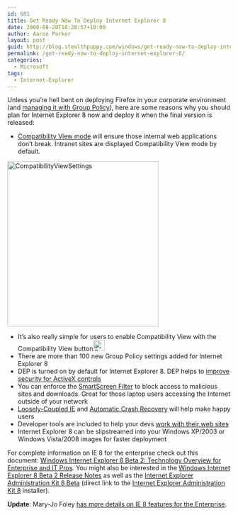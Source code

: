 ```yaml
---
id: 681
title: Get Ready Now To Deploy Internet Explorer 8
date: 2008-08-28T18:28:57+10:00
author: Aaron Parker
layout: post
guid: http://blog.stealthpuppy.com/windows/get-ready-now-to-deploy-internet-explorer-8
permalink: /get-ready-now-to-deploy-internet-explorer-8/
categories:
  - Microsoft
tags:
  - Internet-Explorer
---
```

Unless you&#8217;re hell bent on deploying Firefox in your corporate environment (and [managing it with Group Policy](http://www.frontmotion.com/Firefox/fmfirefox.htm)), here are some reasons why you should plan for Internet Explorer 8 now and deploy it when the final version is released:

  * [Compatibility View mode](http://blogs.msdn.com/ie/archive/2008/08/27/introducing-compatibility-view.aspx) will ensure those internal web applications don&#8217;t break. Intranet sites are displayed Compatibility View mode by default. 

<img title="CompatibilityViewSettings" border="0" alt="CompatibilityViewSettings" src="http://stealthpuppy.com/wp-content/uploads/2008/08/compatibilityviewsettings.png" width="341" height="373" /> 

  * It&#8217;s also really simple for users to enable Compatibility View with the Compatibility View button<img title="CompatibilityViewButton" border="0" alt="CompatibilityViewButton" src="http://stealthpuppy.com/wp-content/uploads/2008/08/compatibilityviewbutton.png" width="26" height="24" /> 
  * There are more than 100 new Group Policy settings added for Internet Explorer 8 
  * DEP is turned on by default for Internet Explorer 8. DEP helps to [improve security for ActiveX controls](http://arstechnica.com/news.ars/post/20080511-ie8-to-boost-activex-security-on-vista.html) 
  * You can enforce the [SmartScreen Filter](http://blogs.msdn.com/ie/archive/2008/07/02/ie8-security-part-iii-smartscreen-filter.aspx) to block access to malicious sites and downloads. Great for those laptop users accessing the Internet outside of your network 
  * [Loosely-Coupled IE](http://blogs.msdn.com/ie/archive/2008/03/11/ie8-and-loosely-coupled-ie-lcie.aspx) and [Automatic Crash Recovery](http://blogs.msdn.com/ie/archive/2008/07/28/ie8-and-reliability.aspx) will help make happy users 
  * Developer tools are included to help your devs [work with their web sites](http://www.microsoft.com/windows/internet-explorer/beta/readiness/developers.aspx) 
  * Internet Explorer 8 can be slipstreamed into your Windows XP/2003 or Windows Vista/2008 images for faster deployment 

For complete information on IE 8 for the enterprise check out this document: [Windows Internet Explorer 8 Beta 2: Technology Overview for Enterprise and IT Pros](http://www.microsoft.com/downloads/details.aspx?FamilyID=bc9c6664-8782-4851-a932-359ce8b5bdb5&DisplayLang=en). You might also be interested in the [Windows Internet Explorer 8 Beta 2 Release Notes](http://support.microsoft.com/kb/949787) as well as the [Internet Explorer Administration Kit 8 Beta](http://www.microsoft.com/downloads/details.aspx?FamilyID=65033653-2721-4232-84e1-bf863631ba47&DisplayLang=en) (direct link to the [Internet Explorer Administration Kit 8](http://download.microsoft.com/download/8/1/d/81dac007-f643-4526-94eb-b078bc1d6ce5/WIN32_XP\ENU\ieak.msi) installer).

**Update**: Mary-Jo Foley [has more details on IE 8 features for the Enterprise](http://blogs.zdnet.com/microsoft/?p=1558).
